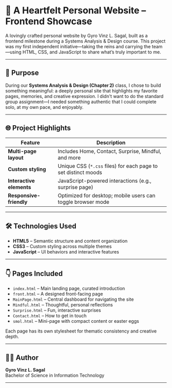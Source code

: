 # 💖 A Heartfelt Personal Website – Frontend Showcase

A lovingly crafted personal website by Gyro Vinz L. Sagal, built as a frontend milestone during a Systems Analysis & Design course. This project was my first independent initiative—taking the reins and carrying the team—using HTML, CSS, and JavaScript to share what’s truly important to me.

---

## 🎯 Purpose

During our **Systems Analysis & Design (Chapter 2)** class, I chose to build something meaningful: a deeply personal site that highlights my favorite pages, memories, and creative expression. I didn't want to do the standard group assignment—I needed something authentic that I could complete solo, at my own pace, and enjoyably.

---

## 🌐 Project Highlights

| Feature        | Description |
|----------------|-------------|
| **Multi-page layout** | Includes Home, Contact, Surprise, Mindful, and more |
| **Custom styling**     | Unique CSS (`*.css` files) for each page to set distinct moods |
| **Interactive elements** | JavaScript-powered interactions (e.g., surprise page) |
| **Responsive-friendly** | Optimized for desktop; mobile users can toggle browser mode |

---

## 🛠️ Technologies Used

- **HTML5** – Semantic structure and content organization  
- **CSS3** – Custom styling across multiple themes  
- **JavaScript** – UI behaviors and interactive features  

---

## 👇 Pages Included

- `index.html` – Main landing page, curated introduction  
- `front.html` – A designed front-facing page  
- `MainPage.html` – Central dashboard for navigating the site  
- `Mindful.html` – Thoughtful, personal reflections  
- `Surprise.html` – Fun, interactive surprises  
- `Contact.html` – How to get in touch  
- `smol.html` – Mini-page with compact content or easter eggs  

Each page has its own stylesheet for thematic consistency and creative depth.

---

## 👨‍💻 Author

**Gyro Vinz L. Sagal**  
Bachelor of Science in Information Technology

---
